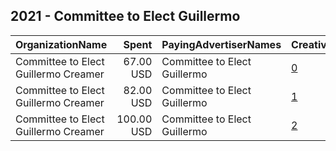 ## 2021 - Committee to Elect Guillermo 
|OrganizationName|Spent|PayingAdvertiserNames|CreativeUrls|Impressions|Genders|AgeBrackets|CountryCodes|BillingAddresses|CandidateBallotInformation|
|:---|---:|:---|:---|---:|:---|:---|:---|:---|:---|
|Committee to Elect Guillermo Creamer|67.00 USD|Committee to Elect Guillermo|[0](https://www.snap.com/political-ads/asset/3ed1f90645caadd54556d98a6300fe143de532e6d2d41c861b4a78448459c11b?mediaType=jpeg)|14,053||18-35|united states|US|Guillermo Creamer for Worcester City Council|
|Committee to Elect Guillermo Creamer|82.00 USD|Committee to Elect Guillermo|[1](https://www.snap.com/political-ads/asset/3ed1f90645caadd54556d98a6300fe143de532e6d2d41c861b4a78448459c11b?mediaType=jpeg)|14,081||23-40|united states|US|Guillermo Creamer for Worcester City Council|
|Committee to Elect Guillermo Creamer|100.00 USD|Committee to Elect Guillermo|[2](https://www.snap.com/political-ads/asset/3ed1f90645caadd54556d98a6300fe143de532e6d2d41c861b4a78448459c11b?mediaType=jpeg)|43,440||35-|united states|US|Guillermo Creamer for Worcester City Council|
